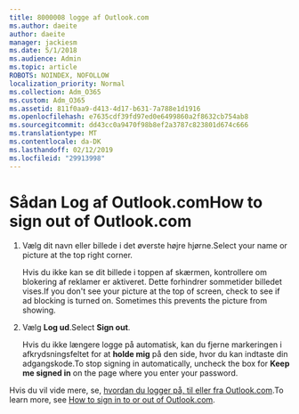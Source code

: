 ```yaml
---
title: 8000008 logge af Outlook.com
ms.author: daeite
author: daeite
manager: jackiesm
ms.date: 5/1/2018
ms.audience: Admin
ms.topic: article
ROBOTS: NOINDEX, NOFOLLOW
localization_priority: Normal
ms.collection: Adm_O365
ms.custom: Adm_O365
ms.assetid: 811f0aa9-d413-4d17-b631-7a788e1d1916
ms.openlocfilehash: e7635cdf39fd97ed0e6499860a2f8632cb754ab8
ms.sourcegitcommit: dd43cc0a9470f98b8ef2a3787c823801d674c666
ms.translationtype: MT
ms.contentlocale: da-DK
ms.lasthandoff: 02/12/2019
ms.locfileid: "29913998"
---
```

# <a name="how-to-sign-out-of-outlookcom"></a><span data-ttu-id="2fd2d-102">Sådan Log af Outlook.com</span><span class="sxs-lookup"><span data-stu-id="2fd2d-102">How to sign out of Outlook.com</span></span>

1. <span data-ttu-id="2fd2d-103">Vælg dit navn eller billede i det øverste højre hjørne.</span><span class="sxs-lookup"><span data-stu-id="2fd2d-103">Select your name or picture at the top right corner.</span></span>
    
    <span data-ttu-id="2fd2d-p101">Hvis du ikke kan se dit billede i toppen af skærmen, kontrollere om blokering af reklamer er aktiveret. Dette forhindrer sommetider billedet vises.</span><span class="sxs-lookup"><span data-stu-id="2fd2d-p101">If you don't see your picture at the top of screen, check to see if ad blocking is turned on. Sometimes this prevents the picture from showing.</span></span>
    
2. <span data-ttu-id="2fd2d-106">Vælg **Log ud**.</span><span class="sxs-lookup"><span data-stu-id="2fd2d-106">Select **Sign out**.</span></span> 
    
    <span data-ttu-id="2fd2d-107">Hvis du ikke længere logge på automatisk, kan du fjerne markeringen i afkrydsningsfeltet for at **holde mig** på den side, hvor du kan indtaste din adgangskode.</span><span class="sxs-lookup"><span data-stu-id="2fd2d-107">To stop signing in automatically, uncheck the box for **Keep me signed in** on the page where you enter your password.</span></span> 
    
<span data-ttu-id="2fd2d-108">Hvis du vil vide mere, se, [hvordan du logger på, til eller fra Outlook.com](https://go.microsoft.com/fwlink/p/?linkid=873113).</span><span class="sxs-lookup"><span data-stu-id="2fd2d-108">To learn more, see [How to sign in to or out of Outlook.com](https://go.microsoft.com/fwlink/p/?linkid=873113).</span></span>
  

